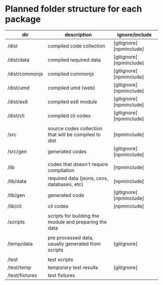 # Planned folder structure for each package

| dir | description | ignore/include |
| - | - | - |
| /dist            | compiled code collection | [gitignore] [npminclude] |
| /dist/data       | compiled required data | [gitignore] [npminclude] |
| /dist/commonjs   | compiled commonjs | [gitignore] [npminclude] |
| /dist/umd        | compiled umd (web) | [gitignore] [npminclude] |
| /dist/es6        | compiled es6 module | [gitignore] [npminclude] |
| /dist/cli        | compiled cli codes | [gitignore] [npminclude] |
||||
| /src             | source codes collection that will be compiled to dist | [npminclude] |
| /src/gen         | generated codes | [gitignore] [npminclude] |
||||
| /lib             | codes that doesn't require compilation | [npminclude] |
| /lib/data        | required data (jsons, csvs, databases, etc) | [npminclude] |
| /lib/gen         | generated code | [gitignore] [npminclude] |
| /lib/cli         | cli codes | [npminclude]|
||||
| /scripts         | scripts for building the module and preparing the data | |
||||
| /temp/data       | pre processed data, usually generated from scripts | [gitignore] |
||||
| /test            | test scripts | |
| /test/temp       | temporary test results | [gitignore] |
| /test/fixtures   | test fixtures | |